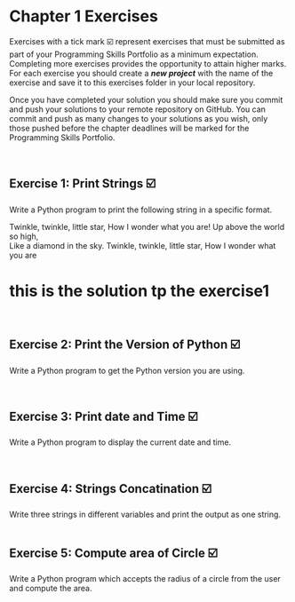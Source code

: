 # Chapter 1 Exercises

Exercises with a tick mark :ballot_box_with_check: represent exercises that must be submitted as part of your Programming Skills Portfolio as a minimum expectation. Completing more exercises provides the opportunity to attain higher marks. For each exercise you should create a _**new project**_ with the name of the exercise and save it to this exercises folder in your local repository.

Once you have completed your solution you should make sure you commit and push your solutions to your remote repository on GitHub. You can commit and push as many changes to your solutions as you wish, only those pushed before the chapter deadlines will be marked for the Programming Skills Portfolio.  


&nbsp;

## Exercise 1: Print Strings :ballot_box_with_check:

Write a Python program to print the following string in a specific format.

Twinkle, twinkle, little star,
	How I wonder what you are! 
		Up above the world so high,   		
		Like a diamond in the sky. 
Twinkle, twinkle, little star, 
	How I wonder what you are

# this is the solution tp the exercise1

&nbsp;
&nbsp;
&nbsp;
## Exercise 2: Print the Version of Python :ballot_box_with_check:

 Write a Python program to get the Python version you are using.


&nbsp;
&nbsp;
&nbsp;
## Exercise 3: Print date and Time :ballot_box_with_check:

Write a Python program to display the current date and time.

&nbsp;
&nbsp;
&nbsp;
## Exercise 4: Strings Concatination :ballot_box_with_check:
Write three strings in different variables and print the output as one string.
&nbsp;
&nbsp;
&nbsp;

## Exercise 5: Compute area of Circle :ballot_box_with_check:

Write a Python program which accepts the radius of a circle from the user and compute the area.

&nbsp;
&nbsp;
&nbsp;

